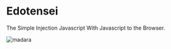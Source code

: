 # Edotensei
The Simple Injection Javascript With Javascript to the Browser.

![madara](https://media.tenor.com/images/183c6d46ac5c2a9a90884b4a3713fa54/tenor.gif)
